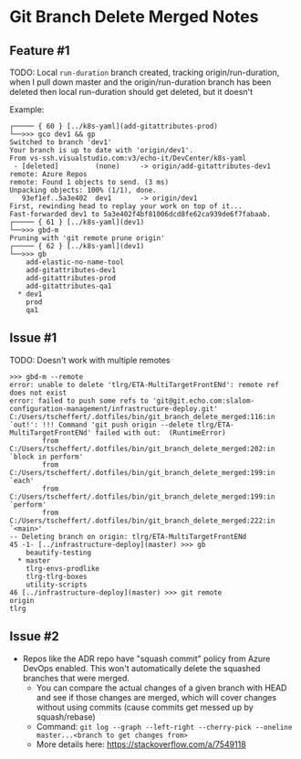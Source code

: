 # Git Branch Delete Merged Notes


## Feature #1

TODO: Local `run-duration` branch created, tracking origin/run-duration, when I pull
  down master and the origin/run-duration branch has been deleted then local run-duration
  should get deleted, but it doesn't

Example:

```
┌───── { 60 } [../k8s-yaml](add-gitattributes-prod)
└──>>> gco dev1 && gp
Switched to branch 'dev1'
Your branch is up to date with 'origin/dev1'.
From vs-ssh.visualstudio.com:v3/echo-it/DevCenter/k8s-yaml
 - [deleted]         (none)     -> origin/add-gitattributes-dev1
remote: Azure Repos
remote: Found 1 objects to send. (3 ms)
Unpacking objects: 100% (1/1), done.
   93ef1ef..5a3e402  dev1       -> origin/dev1
First, rewinding head to replay your work on top of it...
Fast-forwarded dev1 to 5a3e402f4bf81006dcd8fe62ca939de6f7fabaab.
┌───── { 61 } [../k8s-yaml](dev1)
└──>>> gbd-m
Pruning with 'git remote prune origin'
┌───── { 62 } [../k8s-yaml](dev1)
└──>>> gb
    add-elastic-no-name-tool
    add-gitattributes-dev1
    add-gitattributes-prod
    add-gitattributes-qa1
  * dev1
    prod
    qa1
```

## Issue #1

TODO: Doesn't work with multiple remotes

```
>>> gbd-m --remote
error: unable to delete 'tlrg/ETA-MultiTargetFrontENd': remote ref does not exist
error: failed to push some refs to 'git@git.echo.com:slalom-configuration-management/infrastructure-deploy.git'
C:/Users/tscheffert/.dotfiles/bin/git_branch_delete_merged:116:in `out!': !!! Command 'git push origin --delete tlrg/ETA-MultiTargetFrontENd' failed with out:  (RuntimeError)
        from C:/Users/tscheffert/.dotfiles/bin/git_branch_delete_merged:202:in `block in perform'
        from C:/Users/tscheffert/.dotfiles/bin/git_branch_delete_merged:199:in `each'
        from C:/Users/tscheffert/.dotfiles/bin/git_branch_delete_merged:199:in `perform'
        from C:/Users/tscheffert/.dotfiles/bin/git_branch_delete_merged:222:in `<main>'
-- Deleting branch on origin: tlrg/ETA-MultiTargetFrontENd
45 -1- [../infrastructure-deploy](master) >>> gb
    beautify-testing
  * master
    tlrg-envs-prodlike
    tlrg-tlrg-boxes
    utility-scripts
46 [../infrastructure-deploy](master) >>> git remote
origin
tlrg
```


## Issue #2

- Repos like the ADR repo have "squash commit" policy from Azure DevOps enabled. This won't automatically delete the squashed branches that were merged.
  - You can compare the actual changes of a given branch with HEAD and see if those changes are merged, which will cover changes without using commits (cause commits get messed up by squash/rebase)
  - Command: `git log --graph --left-right --cherry-pick --oneline master...<branch to get changes from>`
  - More details here: https://stackoverflow.com/a/7549118


